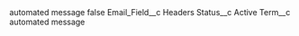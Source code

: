 <?xml version="1.0" encoding="UTF-8"?>
<CustomMetadata xmlns="http://soap.sforce.com/2006/04/metadata" xmlns:xsi="http://www.w3.org/2001/XMLSchema-instance" xmlns:xsd="http://www.w3.org/2001/XMLSchema">
    <label>automated message</label>
    <protected>false</protected>
    <values>
        <field>Email_Field__c</field>
        <value xsi:type="xsd:string">Headers</value>
    </values>
    <values>
        <field>Status__c</field>
        <value xsi:type="xsd:string">Active</value>
    </values>
    <values>
        <field>Term__c</field>
        <value xsi:type="xsd:string">automated message</value>
    </values>
</CustomMetadata>
